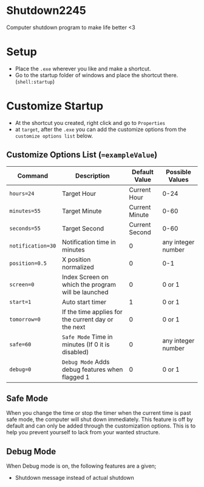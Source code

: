 # Shutdown2245
Computer shutdown program to make life better &lt;3

# Setup
* Place the `.exe` wherever you like and make a shortcut.
* Go to the startup folder of windows and place the shortcut there. (`shell:startup`)

# Customize Startup
* At the shortcut you created, right click and go to `Properties`
* at `target`, after the `.exe` you can add the customize options from the `customize options list` below.

## Customize Options List (`=exampleValue`)

| Command | Description | Default Value | Possible Values |
| --- | --- | --- | --- |
| `hours=24` | Target Hour | Current Hour | 0-24 |
| `minutes=55` | Target Minute | Current Minute | 0-60 |
| `seconds=55` | Target Second | Current Second | 0-60 |
| `notification=30` | Notification time in minutes | 0 | any integer number |
| `position=0.5` | X position normalized | 0 | 0-1 |
| `screen=0` | Index Screen on which the program will be launched | 0 | 0 or 1 |
| `start=1` | Auto start timer | 1 | 0 or 1 |
| `tomorrow=0` | If the time applies for the current day or the next | 0 | 0 or 1 |
| `safe=60` | `Safe Mode` Time in minutes (If 0 it is disabled) | 0 | any integer number |
| `debug=0` | `Debug Mode` Adds debug features when flagged 1 | 0 | 0 or 1 |

## Safe Mode
When you change the time or stop the timer when the current time is past safe mode, the computer will shut down immediately. This feature is off by default and can only be added through the customization options. This is to help you prevent yourself to lack from your wanted structure. 

## Debug Mode
When Debug mode is on, the following features are a given;
* Shutdown message instead of actual shutdown
